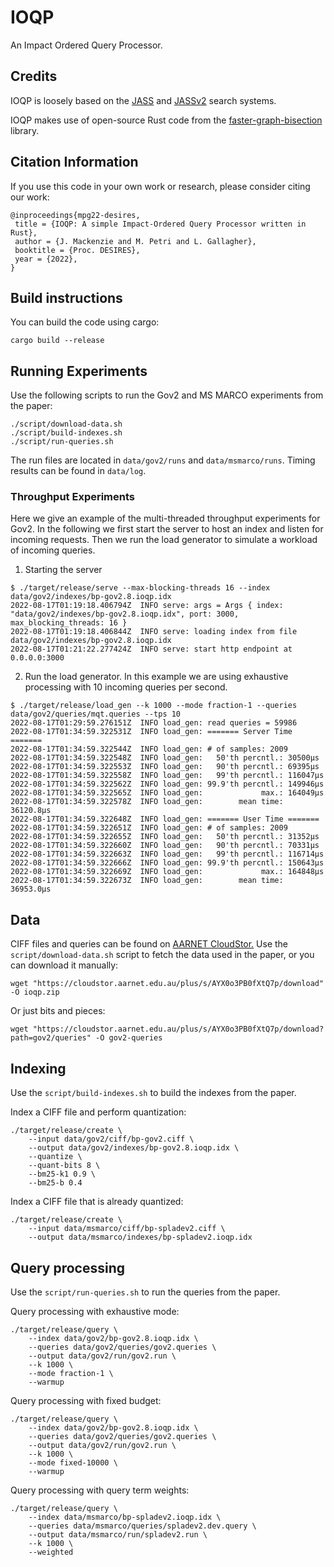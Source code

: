 # IOQP
An Impact Ordered Query Processor.


## Credits

IOQP is loosely based on the [JASS](https://github.com/lintool/JASS) and [JASSv2](https://github.com/andrewtrotman/JASSv2) search systems.

IOQP makes use of open-source Rust code from the [faster-graph-bisection](https://github.com/mpetri/faster-graph-bisection) library.

## Citation Information

If you use this code in your own work or research, please consider citing our
work:
```
@inproceedings{mpg22-desires,
 title = {IOQP: A simple Impact-Ordered Query Processor written in Rust},
 author = {J. Mackenzie and M. Petri and L. Gallagher},
 booktitle = {Proc. DESIRES},
 year = {2022},
}
```

## Build instructions

You can build the code using cargo:

```
cargo build --release
```

## Running Experiments

Use the following scripts to run the Gov2 and MS MARCO experiments from the paper:

```
./script/download-data.sh
./script/build-indexes.sh
./script/run-queries.sh
```

The run files are located in `data/gov2/runs` and `data/msmarco/runs`. Timing
results can be found in `data/log`.

### Throughput Experiments

Here we give an example of the multi-threaded throughput experiments for Gov2.
In the following we first start the server to host an index and listen for
incoming requests. Then we run the load generator to simulate a workload of
incoming queries.

1. Starting the server

```
$ ./target/release/serve --max-blocking-threads 16 --index data/gov2/indexes/bp-gov2.8.ioqp.idx 
2022-08-17T01:19:18.406794Z  INFO serve: args = Args { index: "data/gov2/indexes/bp-gov2.8.ioqp.idx", port: 3000, max_blocking_threads: 16 }
2022-08-17T01:19:18.406844Z  INFO serve: loading index from file data/gov2/indexes/bp-gov2.8.ioqp.idx
2022-08-17T01:21:22.277424Z  INFO serve: start http endpoint at 0.0.0.0:3000
```

2. Run the load generator. In this example we are using exhaustive processing
   with 10 incoming queries per second.

```
$ ./target/release/load_gen --k 1000 --mode fraction-1 --queries data/gov2/queries/mqt.queries --tps 10
2022-08-17T01:29:59.276151Z  INFO load_gen: read queries = 59986
2022-08-17T01:34:59.322531Z  INFO load_gen: ======= Server Time =======
2022-08-17T01:34:59.322544Z  INFO load_gen: # of samples: 2009
2022-08-17T01:34:59.322548Z  INFO load_gen:   50'th percntl.: 30500µs
2022-08-17T01:34:59.322553Z  INFO load_gen:   90'th percntl.: 69395µs
2022-08-17T01:34:59.322558Z  INFO load_gen:   99'th percntl.: 116047µs
2022-08-17T01:34:59.322562Z  INFO load_gen: 99.9'th percntl.: 149946µs
2022-08-17T01:34:59.322565Z  INFO load_gen:             max.: 164049µs
2022-08-17T01:34:59.322578Z  INFO load_gen:        mean time: 36120.8µs
2022-08-17T01:34:59.322648Z  INFO load_gen: ======= User Time =======
2022-08-17T01:34:59.322651Z  INFO load_gen: # of samples: 2009
2022-08-17T01:34:59.322655Z  INFO load_gen:   50'th percntl.: 31352µs
2022-08-17T01:34:59.322660Z  INFO load_gen:   90'th percntl.: 70331µs
2022-08-17T01:34:59.322663Z  INFO load_gen:   99'th percntl.: 116714µs
2022-08-17T01:34:59.322666Z  INFO load_gen: 99.9'th percntl.: 150643µs
2022-08-17T01:34:59.322669Z  INFO load_gen:             max.: 164848µs
2022-08-17T01:34:59.322673Z  INFO load_gen:        mean time: 36953.0µs
```

## Data

CIFF files and queries can be found on [AARNET CloudStor.](https://cloudstor.aarnet.edu.au/plus/s/AYX0o3PB0fXtQ7p)
Use the `script/download-data.sh` script to fetch the data used in the paper, or you can download it manually:

`wget "https://cloudstor.aarnet.edu.au/plus/s/AYX0o3PB0fXtQ7p/download" -O ioqp.zip`

Or just bits and pieces:

`wget "https://cloudstor.aarnet.edu.au/plus/s/AYX0o3PB0fXtQ7p/download?path=gov2/queries" -O gov2-queries`

## Indexing

Use the `script/build-indexes.sh` to build the indexes from the paper.

Index a CIFF file and perform quantization:

```
./target/release/create \
    --input data/gov2/ciff/bp-gov2.ciff \
    --output data/gov2/indexes/bp-gov2.8.ioqp.idx \
    --quantize \
    --quant-bits 8 \
    --bm25-k1 0.9 \
    --bm25-b 0.4
```

Index a CIFF file that is already quantized:

```
./target/release/create \
    --input data/msmarco/ciff/bp-spladev2.ciff \
    --output data/msmarco/indexes/bp-spladev2.ioqp.idx
```

## Query processing

Use the `script/run-queries.sh` to run the queries from the paper.

Query processing with exhaustive mode:

```
./target/release/query \
    --index data/gov2/bp-gov2.8.ioqp.idx \
    --queries data/gov2/queries/gov2.queries \
    --output data/gov2/run/gov2.run \
    --k 1000 \
    --mode fraction-1 \
    --warmup
```

Query processing with fixed budget:

```
./target/release/query \
    --index data/gov2/bp-gov2.8.ioqp.idx \
    --queries data/gov2/queries/gov2.queries \
    --output data/gov2/run/gov2.run \
    --k 1000 \
    --mode fixed-10000 \
    --warmup
```

Query processing with query term weights:

```
./target/release/query \
    --index data/msmarco/bp-spladev2.ioqp.idx \
    --queries data/msmarco/queries/spladev2.dev.query \
    --output data/msmarco/run/spladev2.run \
    --k 1000 \
    --weighted
```
